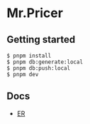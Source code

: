 # Mr.Pricer

## Getting started

```shell
$ pnpm install
$ pnpm db:generate:local
$ pnpm db:push:local
$ pnpm dev
```

## Docs

- [ER](https://drive.google.com/file/d/1C0V71CGM3QLr7uDaOupqnUxqm-LPOVuA/view?usp=sharing)